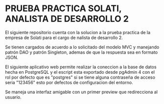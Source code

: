 # PRUEBA PRACTICA SOLATI, ANALISTA DE DESARROLLO 2

El siguiente repositorio cuenta con la solucion a la prueba practica de la empresa de Solati para el cargo de nalista de desarrollo 2.

Se tienen cargados de acuerdo a lo solicitado del modelo MVC y manejando patrón DAO y patrón Singleton, ademas de que la respuesta sea en formato JSON.

El siguiente aplicativo web permite realizar la coneccion a la base de datos hecha en PostgreSQL y el escript esta exportado desde pgAdmin 4 con el rol por defecto que es "postgres" si se tiene alguna contraseña de acceso seria "123456" esto por defectos de configuracion del entorno.

Se maneja una interfaz amigable con un primer preview que redirecciona al usuario.

